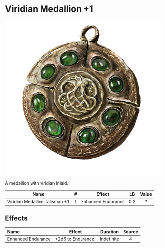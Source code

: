 # Viridian Medallion +1

![Copyrighted Image](ViridianMedallionTalisman+1.png)



A medallion with viridian inlaid.



|              Name              | # |       Effect       | LB | Value |
| :----------------------------: | :-: | :----------------: | :-: | :---: |
| Viridian Medallion Talisman +1 | 1 | Enhanced Endurance | 0.2 |   ?   |

## Effects

| Name               |       Effect       |  Duration  | Source |
| :----------------- | :----------------: | :--------: | :-----------: |
| Enhanced Endurance | +2d6 to Endurance. | Indefinite |       4       |
